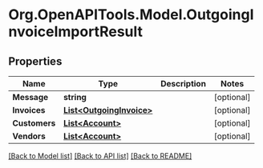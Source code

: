 
# Org.OpenAPITools.Model.OutgoingInvoiceImportResult

## Properties

Name | Type | Description | Notes
------------ | ------------- | ------------- | -------------
**Message** | **string** |  | [optional] 
**Invoices** | [**List&lt;OutgoingInvoice&gt;**](OutgoingInvoice.md) |  | [optional] 
**Customers** | [**List&lt;Account&gt;**](Account.md) |  | [optional] 
**Vendors** | [**List&lt;Account&gt;**](Account.md) |  | [optional] 

[[Back to Model list]](../README.md#documentation-for-models)
[[Back to API list]](../README.md#documentation-for-api-endpoints)
[[Back to README]](../README.md)

